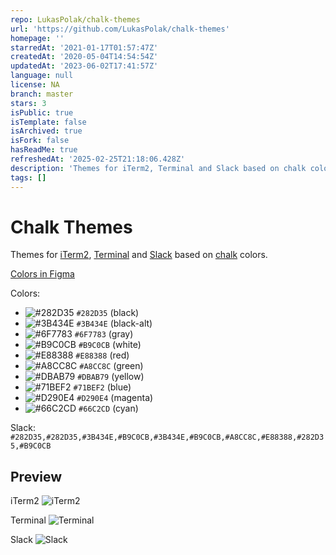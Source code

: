 ```yaml
---
repo: LukasPolak/chalk-themes
url: 'https://github.com/LukasPolak/chalk-themes'
homepage: ''
starredAt: '2021-01-17T01:57:47Z'
createdAt: '2020-05-04T14:54:54Z'
updatedAt: '2023-06-02T17:41:57Z'
language: null
license: NA
branch: master
stars: 3
isPublic: true
isTemplate: false
isArchived: true
isFork: false
hasReadMe: true
refreshedAt: '2025-02-25T21:18:06.428Z'
description: 'Themes for iTerm2, Terminal and Slack based on chalk colors.'
tags: []
---
```


# Chalk Themes

Themes for [iTerm2](https://www.iterm2.com/), [Terminal](https://support.apple.com/guide/terminal/welcome/mac) and [Slack](https://slack.com/) based on [chalk](https://github.com/chalk/chalk) colors.

[Colors in Figma](https://www.figma.com/file/w8AWnDLPQX3t8frHiYJdG3/chalk-themes?node-id=0%3A1&viewport=358%2C312%2C2.266522169113159)

Colors:

- ![#282D35](https://via.placeholder.com/15/282D35/000000?text=+) `#282D35` (black)
- ![#3B434E](https://via.placeholder.com/15/3B434E/000000?text=+) `#3B434E` (black-alt)
- ![#6F7783](https://via.placeholder.com/15/6F7783/000000?text=+) `#6F7783` (gray)
- ![#B9C0CB](https://via.placeholder.com/15/B9C0CB/000000?text=+) `#B9C0CB` (white)
- ![#E88388](https://via.placeholder.com/15/E88388/000000?text=+) `#E88388` (red)
- ![#A8CC8C](https://via.placeholder.com/15/A8CC8C/000000?text=+) `#A8CC8C` (green)
- ![#DBAB79](https://via.placeholder.com/15/DBAB79/000000?text=+) `#DBAB79` (yellow)
- ![#71BEF2](https://via.placeholder.com/15/71BEF2/000000?text=+) `#71BEF2` (blue)
- ![#D290E4](https://via.placeholder.com/15/D290E4/000000?text=+) `#D290E4` (magenta)
- ![#66C2CD](https://via.placeholder.com/15/66C2CD/000000?text=+) `#66C2CD` (cyan)

Slack:
`#282D35,#282D35,#3B434E,#B9C0CB,#3B434E,#B9C0CB,#A8CC8C,#E88388,#282D35,#B9C0CB`

## Preview

iTerm2
![iTerm2](https://raw.githubusercontent.com/LukasPolak/chalk-themes/master/assets/iTerm2.png)

Terminal
![Terminal](https://raw.githubusercontent.com/LukasPolak/chalk-themes/master/assets/Terminal.png)

Slack
![Slack](https://raw.githubusercontent.com/LukasPolak/chalk-themes/master/assets/Slack.png)
